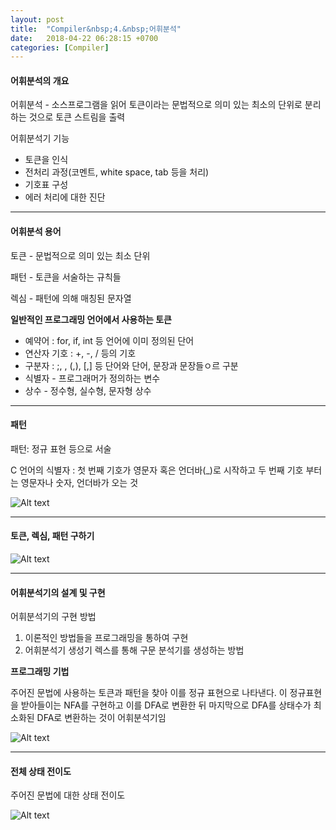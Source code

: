 ```yaml
---
layout: post
title:  "Compiler&nbsp;4.&nbsp;어휘분석"
date:   2018-04-22 06:28:15 +0700
categories: [Compiler]
---
```


#### 어휘분석의 개요

어휘분석 - 소스프로그램을 읽어 토큰이라는 문법적으로 의미 있는 최소의 단위로 분리하는 것으로 토큰 스트림을 출력

어휘분석기 기능

- 토큰을 인식
- 전처리 과정(코멘트, white space, tab 등을 처리)
- 기호표 구성
- 에러 처리에 대한 진단

---

#### 어휘분석 용어

토큰 - 문법적으로 의미 있는 최소 단위

패턴 - 토큰을 서술하는 규칙들

렉심 - 패턴에 의해 매칭된 문자열

**일반적인 프로그래밍 언어에서 사용하는 토큰**

- 예약어 : for, if, int 등 언어에 이미 정의된 단어
- 연산자 기호 : +, -, / 등의 기호
- 구분자 : ;, , (,), [,] 등 단어와 단어, 문장과 문장들ㅇ르 구분
- 식별자 - 프로그래머가 정의하는 변수
- 상수 - 정수형, 실수형, 문자형 상수

---

#### 패턴

패턴: 정규 표현 등으로 서술

C 언어의 식별자 : 첫 번째 기호가 영문자 혹은 언더바(_)로 시작하고 두 번째 기호 부터는 영문자나 숫자, 언더바가 오는 것

![Alt text](http://leesangwon0114.github.io/static/img/Compiler/4.1.PNG)

---

#### 토큰, 렉심, 패턴 구하기

![Alt text](http://leesangwon0114.github.io/static/img/Compiler/4.2.PNG)

---

#### 어휘분석기의 설계 및 구현

어휘분석기의 구현 방법
1. 이론적인 방법들을 프로그래밍을 통하여 구현
2. 어휘분석기 생성기 렉스를 통해 구문 분석기를 생성하는 방법

**프로그래밍 기법**

주어진 문법에 사용하는 토큰과 패턴을 찾아 이를 정규 표현으로 나타낸다. 이 정규표현을 받아들이는 NFA를 구현하고 이를 DFA로 변환한 뒤 마지막으로 DFA를 상태수가 최소화된 DFA로 변환하는 것이 어휘분석기임

![Alt text](http://leesangwon0114.github.io/static/img/Compiler/4.3.PNG)

---

#### 전체 상태 전이도

주어진 문법에 대한 상태 전이도

![Alt text](http://leesangwon0114.github.io/static/img/Compiler/4.4.PNG)




